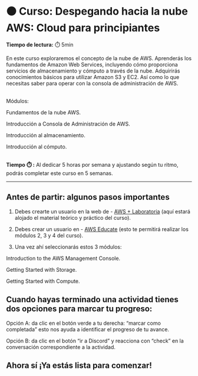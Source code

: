 # ⚫ Curso: Despegando hacia la nube AWS: Cloud para principiantes


**Tiempo de lectura:** ⏱️️️ 5min


<!-- El siguiente bloque de comentario se usa también  para mostrar un preview o resumen del program, skill o module en thumbnails de FE (por ejemplo) -->
<!-- preview:start -->
<p>En este curso exploraremos el concepto de la nube de AWS. Aprenderás los fundamentos de Amazon Web Services, incluyendo cómo proporciona servicios de almacenamiento y cómputo a través de la nube. Adquirirás conocimientos básicos para utilizar Amazon S3 y EC2. Así como lo que necesitas saber para operar con la consola de administración de AWS.</p>
<p><br>Módulos:
<p>Fundamentos de la nube AWS.</p>
<p>Introducción a Consola de Administración de AWS.</p>
<p>Introducción al almacenamiento.</p>
<p>Introducción al cómputo.
</p>
<p><br><b>Tiempo ⏱️️ :</b> Al dedicar 5 horas por semana y ajustando según tu ritmo, podrás completar este curso en 5 semanas.</p>
<!-- preview:end -->

---

## Antes de partir: algunos pasos importantes
1. Debes crearte un usuario en la web de - [AWS + Laboratoria](https://aws-laboratoria.ontidwit.com/#/login?returnUrl=%2Fcontent-items%3Fid%3Db9579974-ca31-4f23-8c9f-1ce317485dcd%26b%3Db.a7c3ebaf3cec4fb3ac9df61e33abafbd.z%26lpid%3D881e76d7-724c-4cae-a722-55b91f49367f%26campaignId) (aquí estará alojado el material teórico y práctico del curso).

2. Debes crear un usuario en - [AWS Educate](https://www.awseducate.com/registration/s/?language=en_US) (esto te permitirá realizar los módulos 2, 3 y 4 del curso).

3. Una vez ahí seleccionarás estos 3 módulos:
</p>Introduction to the AWS Management Console.</p>
</p>Getting Started with Storage.</p>
</p>Getting Started with Compute.</p>




## Cuando hayas terminado una actividad tienes dos opciones para marcar tu progreso:
</p>Opción A: da clic en el botón verde a tu derecha: “marcar como completada” esto nos ayuda a identificar  el progreso de tu avance.</p>
</p>Opción B: da clic en el botón “ir a Discord” y reacciona con “check” en la conversación correspondiente a la actividad.</p>

## Ahora sí ¡Ya estás lista para comenzar!

